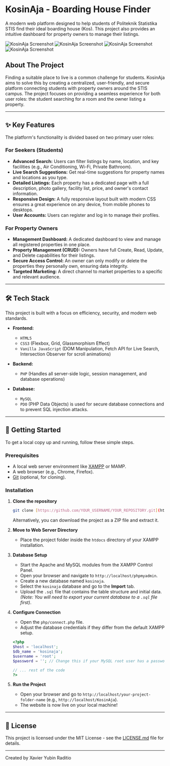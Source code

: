 # KosinAja - Boarding House Finder

A modern web platform designed to help students of Politeknik Statistika STIS find their ideal boarding house (Kos). This project also provides an intuitive dashboard for property owners to manage their listings.

![KosinAja Screenshot](kosinaja_view1)
![KosinAja Screenshot](kosinaja_view2)
![KosinAja Screenshot](kosinaja_view3)
![KosinAja Screenshot](kosinaja_view4)

## About The Project

Finding a suitable place to live is a common challenge for students. KosinAja aims to solve this by creating a centralized, user-friendly, and secure platform connecting students with property owners around the STIS campus. The project focuses on providing a seamless experience for both user roles: the student searching for a room and the owner listing a property.

---

## ✨ Key Features

The platform's functionality is divided based on two primary user roles:

### For Seekers (Students)
- **Advanced Search:** Users can filter listings by name, location, and key facilities (e.g., Air Conditioning, Wi-Fi, Private Bathroom).
- **Live Search Suggestions:** Get real-time suggestions for property names and locations as you type.
- **Detailed Listings:** Each property has a dedicated page with a full description, photo gallery, facility list, price, and owner's contact information.
- **Responsive Design:** A fully responsive layout built with modern CSS ensures a great experience on any device, from mobile phones to desktops.
- **User Accounts:** Users can register and log in to manage their profiles.

### For Property Owners
- **Management Dashboard:** A dedicated dashboard to view and manage all registered properties in one place.
- **Property Management (CRUD):** Owners have full Create, Read, Update, and Delete capabilities for their listings.
- **Secure Access Control:** An owner can only modify or delete the properties they personally own, ensuring data integrity.
- **Targeted Marketing:** A direct channel to market properties to a specific and relevant audience.

---

## 🛠️ Tech Stack

This project is built with a focus on efficiency, security, and modern web standards.

- **Frontend:**
  - `HTML5`
  - `CSS3` (Flexbox, Grid, Glassmorphism Effect)
  - `Vanilla JavaScript` (DOM Manipulation, Fetch API for Live Search, Intersection Observer for scroll animations)

- **Backend:**
  - `PHP` (Handles all server-side logic, session management, and database operations)

- **Database:**
  - `MySQL`
  - `PDO` (PHP Data Objects) is used for secure database connections and to prevent SQL injection attacks.

---

## 🚀 Getting Started

To get a local copy up and running, follow these simple steps.

### Prerequisites

- A local web server environment like [XAMPP](https://www.apachefriends.org/index.html) or MAMP.
- A web browser (e.g., Chrome, Firefox).
- [Git](https://git-scm.com/) (optional, for cloning).

### Installation

1.  **Clone the repository**
    ```bash
    git clone [https://github.com/YOUR_USERNAME/YOUR_REPOSITORY.git](https://github.com/YOUR_USERNAME/YOUR_REPOSITORY.git)
    ```
    Alternatively, you can download the project as a ZIP file and extract it.

2.  **Move to Web Server Directory**
    - Place the project folder inside the `htdocs` directory of your XAMPP installation.

3.  **Database Setup**
    - Start the Apache and MySQL modules from the XAMPP Control Panel.
    - Open your browser and navigate to `http://localhost/phpmyadmin`.
    - Create a new database named `kosinaja`.
    - Select the `kosinaja` database and go to the **Import** tab.
    - Upload the `.sql` file that contains the table structure and initial data. *(Note: You will need to export your current database to a `.sql` file first)*.

4.  **Configure Connection**
    - Open the `php/connect.php` file.
    - Adjust the database credentials if they differ from the default XAMPP setup.
    ```php
    <?php
    $host = 'localhost';
    $db_name = 'kosinaja';
    $username = 'root'; 
    $password = ''; // Change this if your MySQL root user has a password
    
    // ... rest of the code
    ?>
    ```

5.  **Run the Project**
    - Open your browser and go to `http://localhost/your-project-folder-name` (e.g., `http://localhost/KosinAja`).
    - The website is now live on your local machine!

---

## 📄 License

This project is licensed under the MIT License - see the [LICENSE.md](LICENSE.md) file for details.

---

Created by Xavier Yubin Raditio
